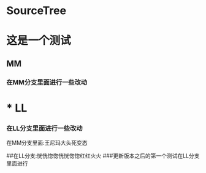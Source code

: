 # SourceTree
# 这是一个测试
## MM
### 在MM分支里面进行一些改动

# * LL
### 在LL分支里面进行一些改动
在MM分支里面:王尼玛大头死变态

##在LL分支:恍恍惚惚恍恍惚惚红红火火
###更新版本之后的第一个测试在LL分支里面进行



